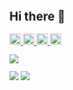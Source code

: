 ## Hi there 👋

<p align="left">
  <a href="http://twitter.com/sasakiti_maru">
    <img height="20" src="https://img.shields.io/twitter/follow/sasakitimaru?label=Twitter&logo=twitter&style=flat" />
  </a>
  <a href="https://github.com/sasakitimaru">
    <img height="20" src="https://img.shields.io/github/followers/sasakitimaru?label=follow&logo=github&style=flat" />
  </a>
  <a href="http://qiita.com/sasakitimaru">
    <img height="20" src="https://qiita-badge.apiapi.app/s/sasakitimaru/posts.svg" />
  </a>
  <//qiita.com/sasakitimaru">
    <img height="20" src="https://qiita-badge.apiapi.app/s/sasakitimaru/contributions.svg" />
  </a>
</p>

<!-- [![Anurag's GitHub stats](https://github-readme-stats.vercel.app/api?username=sasakitimaru)](https://github.com/sasakitimaru/github-readme-stats) -->

![](http://github-profile-summary-cards.vercel.app/api/cards/profile-details?username=sasakitimaru&theme=gruvbox)

<!-- [![Top Langs](https://github-readme-stats.vercel.app/api/top-langs/?username=sasakitimaru&&theme=gruvbox)](https://github.com/anuraghazra/github-readme-stats) -->
![](http://github-profile-summary-cards.vercel.app/api/cards/repos-per-language?username=sasakitimaru&theme=gruvbox)
![](http://github-profile-summary-cards.vercel.app/api/cards/productive-time?username=sasakitimaru&theme=gruvbox&utcOffset=9)

<!-- [![Harlok's WakaTime stats](https://github-readme-stats.vercel.app/api/wakatime?username=sasakitimaru)](https://github.com/anuraghazra/github-readme-stats) -->

<!--
**sasakitimaru/sasakitimaru** is a ✨ _special_ ✨ repository because its `README.md` (this file) appears on your GitHub profile.

Here are some ideas to get you started:

- 🔭 I’m currently working on ...
- 🌱 I’m currently learning ...
- 👯 I’m looking to collaborate on ...
- 🤔 I’m looking for help with ...
- 💬 Ask me about ...
- 📫 How to reach me: ...
- 😄 Pronouns: ...
- ⚡ Fun fact: ...
-->
